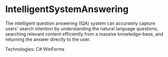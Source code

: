 # IntelligentSystemAnswering

The intelligent question answering (IQA) system can accurately capture users' search intention by understanding the natural language questions, searching relevant content efficiently from a massive knowledge-base, and returning the answer directly to the user.

Technologies: C# WinForms
